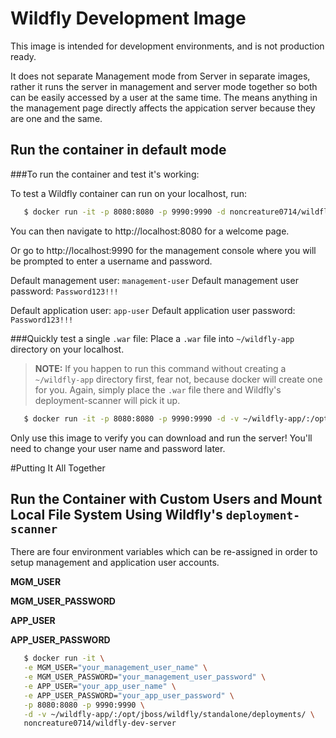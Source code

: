 # Wildfly Development Image

This image is intended for development environments, and is not production ready.

It does not separate Management mode from Server in separate images, rather it runs the server in management and server mode together so both can be easily accessed by a user at the same time. The means anything in the management page directly affects the appication server because they are one and the same.

## Run the container in default mode

###To run the container and test it's working:

To test a Wildfly container can run on your localhost, run:

```bash
   $ docker run -it -p 8080:8080 -p 9990:9990 -d noncreature0714/wildfly-dev-server
```

You can then navigate to http://localhost:8080 for a welcome page.

Or go to http://localhost:9990 for the management console where you will be prompted to enter a username and password.

Default management user: `management-user`
Default management user password: `Password123!!!`

Default application user: `app-user`
Default application user password: `Password123!!!`

###Quickly test a single `.war` file:
Place a `.war` file into `~/wildfly-app` directory on your localhost.

> **NOTE:** If you happen to run this command without creating a `~/wildfly-app` directory first, fear not, because docker will create one for you. Again, simply place the `.war` file there and Wildfly's deployment-scanner will pick it up.

```bash
   $ docker run -it -p 8080:8080 -p 9990:9990 -d -v ~/wildfly-app/:/opt/jboss/wildfly/standalone/deployments/ noncreature0714/wildfly-dev-server
```

Only use this image to verify you can download and run the server! You'll need to change your user name and password later.

#Putting It All Together

## Run the Container with Custom Users and Mount Local File System Using Wildfly's `deployment-scanner`
There are four environment variables which can be re-assigned in order to setup management and application user accounts.

**MGM_USER**

**MGM_USER_PASSWORD**

**APP_USER**

**APP_USER_PASSWORD**

```bash
   $ docker run -it \
   -e MGM_USER="your_management_user_name" \
   -e MGM_USER_PASSWORD="your_management_user_password" \
   -e APP_USER="your_app_user_name" \
   -e APP_USER_PASSWORD="your_app_user_password" \
   -p 8080:8080 -p 9990:9990 \
   -d -v ~/wildfly-app/:/opt/jboss/wildfly/standalone/deployments/ \
   noncreature0714/wildfly-dev-server
```
